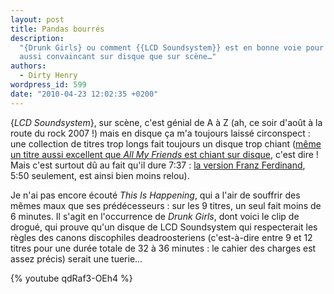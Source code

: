 ```yaml
---
layout: post
title: Pandas bourrés
description:
  "{Drunk Girls} ou comment {{LCD Soundsystem}} est en bonne voie pour être
  aussi convaincant sur disque que sur scène…"
authors:
  - Dirty Henry
wordpress_id: 599
date: "2010-04-23 12:02:35 +0200"
---
```


{_LCD Soundsystem_}, sur scène, c'est génial de A à Z (ah, ce soir d'août à la
route du rock 2007 !) mais en disque ça m'a toujours laissé circonspect : une
collection de titres trop longs fait toujours un disque trop chiant
([même un titre aussi excellent que _All My Friends_ est chiant sur disque](http://www.youtube.com/watch?v=dL79-7oo9Xc),
c'est dire ! Mais c'est surtout dû au fait qu'il dure 7:37 :
[la version Franz Ferdinand](http://www.youtube.com/watch?v=IbTAFqnZkL0), 5:50
seulement, est ainsi bien moins relou).

Je n'ai pas encore écouté _This Is Happening_, qui a l'air de souffrir des mêmes
maux que ses prédécesseurs : sur les 9 titres, un seul fait moins de 6 minutes.
Il s'agit en l'occurrence de _Drunk Girls_, dont voici le clip de drogué, qui
prouve qu'un disque de LCD Soundsystem qui respecterait les règles des canons
discophiles deadroosteriens (c'est-à-dire entre 9 et 12 titres pour une durée
totale de 32 à 36 minutes : le cahier des charges est assez précis) serait une
tuerie…

{% youtube qdRaf3-OEh4 %}

